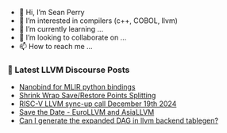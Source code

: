 - 👋 Hi, I’m Sean Perry
- 👀 I’m interested in compilers (c++, COBOL, llvm)
- 🌱 I’m currently learning ...
- 💞️ I’m looking to collaborate on ...
- 📫 How to reach me ...

<!---
s66perry/s66perry is a ✨ special ✨ repository because its `README.md` (this file) appears on your GitHub profile.
You can click the Preview link to take a look at your changes.
--->
### 📕 Latest LLVM Discourse Posts

<!-- DISCOURSE-LLVM:START -->
- [Nanobind for MLIR python bindings](https://discourse.llvm.org/t/nanobind-for-mlir-python-bindings/83511#post_12)
- [Shrink Wrap Save/Restore Points Splitting](https://discourse.llvm.org/t/shrink-wrap-save-restore-points-splitting/83581#post_12)
- [RISC-V LLVM sync-up call December 19th 2024](https://discourse.llvm.org/t/risc-v-llvm-sync-up-call-december-19th-2024/83728#post_1)
- [Save the Date - EuroLLVM and AsiaLLVM](https://discourse.llvm.org/t/save-the-date-eurollvm-and-asiallvm/83727#post_1)
- [Can I generate the expanded DAG in llvm backend tablegen?](https://discourse.llvm.org/t/can-i-generate-the-expanded-dag-in-llvm-backend-tablegen/83722#post_6)
<!-- DISCOURSE-LLVM:END -->

